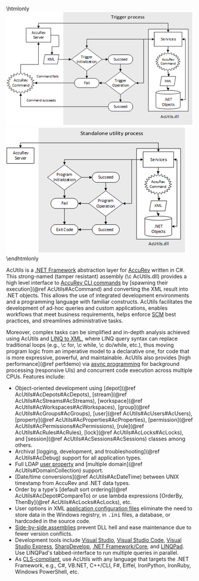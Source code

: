 <!-- Copyright (C) 2016 Verizon. All Rights Reserved.

Licensed under the Apache License, Version 2.0 (the "License");
you may not use this file except in compliance with the License.
You may obtain a copy of the License at
    http://www.apache.org/licenses/LICENSE-2.0

Unless required by applicable law or agreed to in writing, software
distributed under the License is distributed on an "AS IS" BASIS,
WITHOUT WARRANTIES OR CONDITIONS OF ANY KIND, either express or implied.
See the License for the specific language governing permissions and
limitations under the License. -->

\htmlonly
<img src="Triggers.png" align=left/>
<img src="Utilities.png" align=right/>
\endhtmlonly 

AcUtils is a [.NET Framework](http://www.microsoft.com/net) abstraction layer for [AccuRev](http://www.borland.com/en-GB/Products/Change-Management/AccuRev) written in C#. 
This strong-named (tamper resistant) assembly (\c AcUtils.dll) provides a high level interface to [AccuRev CLI commands](http://supportline.microfocus.com/Documentation/books/AccuRev/AccuRev/5.6/webhelp/wwhelp/wwhimpl/js/html/wwhelp.htm#href=AccuRev_User_CLI/the_accurev_program.html) 
by [spawning their execution](@ref AcUtils#AcCommand) and converting the XML result into .NET objects. 
This allows the use of integrated development environments and a programming language with familiar constructs. 
AcUtils facilitates the development of ad-hoc queries and custom applications, enables workflows that meet business requirements, 
helps enforce [SCM](http://en.wikipedia.org/wiki/Software_configuration_management) best practices, and streamlines administrative tasks.

Moreover, complex tasks can be simplified and in-depth analysis achieved using AcUtils and [LINQ to XML](https://msdn.microsoft.com/en-us/library/bb387098.aspx), 
where LINQ query syntax can replace traditional loops (e.g., \c for, \c while, \c do/while, etc.), thus moving program logic from an imperative model to a 
declarative one, for code that is more expressive, powerful, and maintainable. AcUtils also provides [high performance](@ref perfdemo) via [async programming](https://msdn.microsoft.com/en-us/library/hh191443.aspx) 
for background processing (responsive UIs) and concurrent code execution across multiple CPUs. Features include:

  - Object-oriented development using [depot](@ref AcUtils#AcDepots#AcDepots), [stream](@ref AcUtils#AcStreams#AcStreams), [workspace](@ref AcUtils#AcWorkspaces#AcWorkspaces), [group](@ref AcUtils#AcGroups#AcGroups), [user](@ref AcUtils#AcUsers#AcUsers), [property](@ref AcUtils#AcProperties#AcProperties), 
	[permission](@ref AcUtils#AcPermissions#AcPermissions), [rule](@ref AcUtils#AcRules#AcRules), [lock](@ref AcUtils#AcLocks#AcLocks), and [session](@ref AcUtils#AcSessions#AcSessions) classes among others.
  - Archival [logging, development, and troubleshooting](@ref AcUtils#AcDebug) support for all application types.
  - Full LDAP <a href="class_ac_utils_1_1_ac_user.html#properties">user property</a> and [multiple domain](@ref AcUtils#DomainCollection) support.
  - [Date/time conversions](@ref AcUtils#AcDateTime) between UNIX timestamp from AccuRev and .NET data types.
  - Order by a type's [default sort ordering](@ref AcUtils#AcDepot#CompareTo) or use lambda expressions [OrderBy, ThenBy](@ref AcUtils#AcLocks#AcLocks), etc.
  - User options in XML <a href="https://msdn.microsoft.com/en-us/library/1xtk877y(v=vs.110).aspx">application configuration files</a> eliminate the need to store data in the Windows registry, in <tt>.ini</tt> files, a database, or hardcoded in the source code.
  - <a href="https://msdn.microsoft.com/en-us/library/windows/desktop/ff951640(v=vs.85).aspx">Side-by-side assemblies</a> prevent DLL hell and ease maintenance due to fewer version conflicts.
  - Development tools include [Visual Studio](https://www.visualstudio.com/products/vs-2015-product-editions), [Visual Studio Code](https://code.visualstudio.com/), [Visual Studio Express](https://www.visualstudio.com/products/visual-studio-express-vs), 
    [SharpDevelop](http://www.icsharpcode.net/OpenSource/SD/), [.NET Framework/Core](https://www.microsoft.com/net/default.aspx), and [LINQPad](http://www.linqpad.net/). Use LINQPad's tabbed-interface to run multiple queries in parallel.
  - As <a href="https://msdn.microsoft.com/en-us/library/12a7a7h3(v=vs.110).aspx">CLS-compliant</a>, use AcUtils with any language that targets the .NET Framework, e.g., C#, VB.NET, C++/CLI, F#, Eiffel, IronPython, IronRuby, Windows PowerShell, etc.
